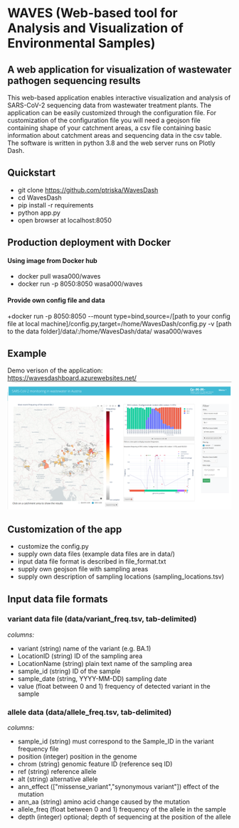 # WAVES (Web-based tool for Analysis and Visualization of Environmental Samples)
## A web application for visualization of wastewater pathogen sequencing results

This web-based application enables interactive visualization and analysis of SARS-CoV-2 sequencing data from wastewater treatment plants.
The application can be easily customized through the configuration file. For customization of the configuration file you will need a geojson file containing shape of your
catchment areas, a csv file containing basic information about catchment areas and sequencing data in the csv table.
The software is written in python 3.8 and the web server runs on Plotly Dash.

## Quickstart
+ git clone https://github.com/ptriska/WavesDash
+ cd WavesDash
+ pip install -r requirements
+ python app.py
+ open browser at localhost:8050

## Production deployment with Docker
#### Using image from Docker hub
+ docker pull wasa000/waves
+ docker run -p 8050:8050 wasa000/waves
#### Provide own config file and data
+docker run -p 8050:8050 --mount type=bind,source=/[path to your config file at local machine]/config.py,target=/home/WavesDash/config.py -v [path to the data folder]/data/:/home/WavesDash/data/ wasa000/waves

## Example
Demo verison of the application:
https://wavesdashboard.azurewebsites.net/
![Layout of the application](assets/Figure2.png)

## Customization of the app
+ customize the config.py
+ supply own data files (example data files are in data/)
+ input data file format is described in file_format.txt
+ supply own geojson file with sampling areas
+ supply own description of sampling locations (sampling_locations.tsv)

## Input data file formats

### variant data file (data/variant_freq.tsv, tab-delimited)
*columns:*
+ variant (string) name of the variant (e.g. BA.1)
+ LocationID (string) ID of the sampling area
+ LocationName (string) plain text name of the sampling area
+ sample_id (string) ID of the sample
+ sample_date (string, YYYY-MM-DD) sampling date
+ value (float between 0 and 1) frequency of detected variant in the sample

### allele data (data/allele_freq.tsv, tab-delimited)
*columns:*
+ sample_id (string) must correspond to the Sample_ID in the variant frequency file
+ position (integer) position in the genome
+ chrom (string) genomic feature ID (reference seq ID)
+ ref (string) reference allele
+ alt (string) alternative allele
+ ann_effect (["missense_variant","synonymous variant"]) effect of the mutation
+ ann_aa (string) amino acid change caused by the mutation
+ allele_freq (float between 0 and 1) frequency of the allele in the sample
+ depth (integer) optional; depth of sequencing at the position of the allele
